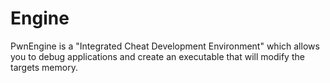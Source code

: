 # Engine
PwnEngine is a "Integrated Cheat Development Environment" which allows you to debug applications and create an executable that will modify the targets memory.
